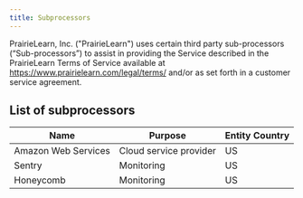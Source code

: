 ```yaml
---
title: Subprocessors
---
```


PrairieLearn, Inc. ("PrairieLearn") uses certain third party sub-processors (“Sub-processors”) to assist in providing the Service described in the PrairieLearn Terms of Service available at https://www.prairielearn.com/legal/terms/ and/or as set forth in a customer service agreement. 

## List of subprocessors

| Name                | Purpose                | Entity Country |
| ------------------- | ---------------------- | -------------- |
| Amazon Web Services | Cloud service provider | US             |
| Sentry              | Monitoring             | US             |
| Honeycomb           | Monitoring             | US             |
